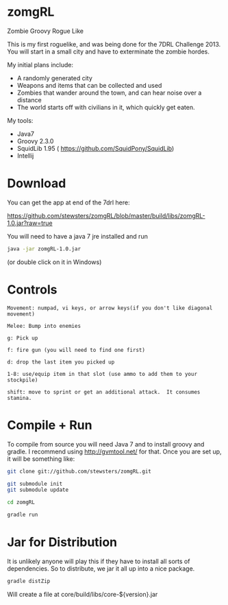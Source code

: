zomgRL
======

Zombie Groovy Rogue Like


This is my first roguelike, and was being done for the 7DRL Challenge 2013.  You will start in a small city and have
to exterminate the zombie hordes.

My initial plans include:
+ A randomly generated city
+ Weapons and items that can be collected and used
+ Zombies that wander around the town, and can hear noise over a distance
+ The world starts off with civilians in it, which quickly get eaten.

My tools:
+ Java7
+ Groovy 2.3.0
+ SquidLib 1.95 ( https://github.com/SquidPony/SquidLib)
+ Intellij

Download
========
You can get the app at end of the 7drl here:

https://github.com/stewsters/zomgRL/blob/master/build/libs/zomgRL-1.0.jar?raw=true

You will need to have a java 7 jre installed and run

```bash
java -jar zomgRL-1.0.jar
```

(or double click on it in Windows)


Controls
========
```
Movement: numpad, vi keys, or arrow keys(if you don't like diagonal movement)

Melee: Bump into enemies

g: Pick up

f: fire gun (you will need to find one first)

d: drop the last item you picked up

1-8: use/equip item in that slot (use ammo to add them to your stockpile)

shift: move to sprint or get an additional attack.  It consumes stamina.
```

Compile + Run
=============
To compile from source you will need Java 7 and to install groovy and gradle.  I recommend using http://gvmtool.net/ for that.
Once you are set up, it will be something like:

```bash
git clone git://github.com/stewsters/zomgRL.git

git submodule init
git submodule update

cd zomgRL

gradle run
```


Jar for Distribution
====================
It is unlikely anyone will play this if they have to install all sorts of dependencies.  So to distribute, we jar it all up
into a nice package.

```bash
gradle distZip
```

Will create a file at core/build/libs/core-${version}.jar